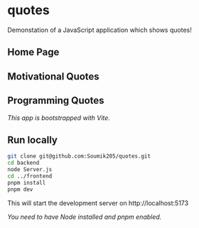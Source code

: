# quotes

Demonstation of a JavaScript application which shows quotes!

## Home Page

## Motivational Quotes

## Programming Quotes

_This app is bootstrapped with Vite._

## Run locally

```bash
git clone git@github.com:Soumik205/quotes.git
cd backend
node Server.js
cd ../frontend
pnpm install
pnpm dev
```

This will start the development server on http://localhost:5173

_You need to have Node installed and pnpm enabled._
